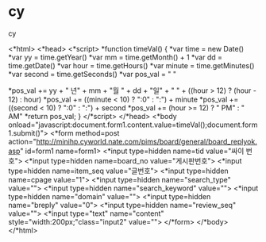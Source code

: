 cy
==

cy

<*html>
<*head>
<*script>
*function timeVal() {
*var time = new Date()
*var yy = time.getYear()
*var mm = time.getMonth() + 1
*var dd = time.getDate()
*var hour = time.getHours()
*var minute = time.getMinutes()
*var second = time.getSeconds()
*var pos_val = " " 

*pos_val += yy + " 년" + mm + "월 " + dd + "일" + " " + ((hour > 12) ? (hour - 12) : hour)
*pos_val += ((minute < 10) ? ":0" : ":") + minute
*pos_val += ((second < 10) ? ":0" : ":") + second
*pos_val += (hour >= 12) ? " PM" : " AM"
*return pos_val;
}
</*script> 
</*head>
<*body onload="javascript<x>:document.form1.content.value=timeVal();document.form1.submit()"> </x>
<*form method=post action="http://minihp.cyworld.nate.com/pims/board/general/board_replyok.asp" id=form1 name=form1>
<*input type=hidden name=tid value="싸이 번호">
<*input type=hidden name=board_no value="게시판번호">
<*input type=hidden name=item_seq value="글번호">
<*input type=hidden name=cpage value="1">
<*input type=hidden name="search_type" value="">
<*input type=hidden name="search_keyword" value="">
<*input type=hidden name="domain" value="">
<*input type=hidden name="breply" value="0">
<*input type=hidden name="review_seq" value="">
<*input type="text" name="content" style="width:200px;"class="input2" value="">
</*form> 
</*body>
</*html>


